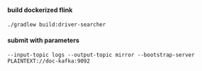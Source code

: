 #### build dockerized flink
```
./gradlew build:driver-searcher

```
#### submit with parameters
```
--input-topic logs --output-topic mirror --bootstrap-server PLAINTEXT://doc-kafka:9092
```
